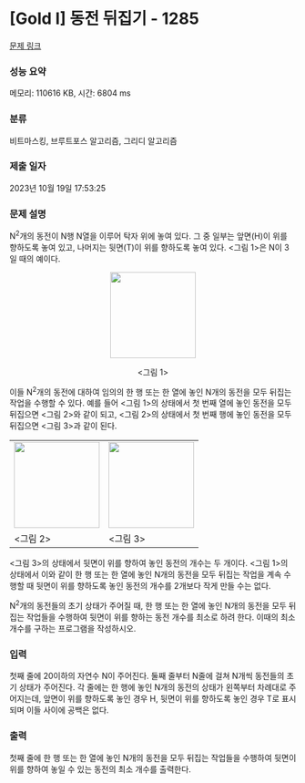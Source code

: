 # [Gold I] 동전 뒤집기 - 1285 

[문제 링크](https://www.acmicpc.net/problem/1285) 

### 성능 요약

메모리: 110616 KB, 시간: 6804 ms

### 분류

비트마스킹, 브루트포스 알고리즘, 그리디 알고리즘

### 제출 일자

2023년 10월 19일 17:53:25

### 문제 설명

<p>N<sup>2</sup>개의 동전이 N행 N열을 이루어 탁자 위에 놓여 있다. 그 중 일부는 앞면(H)이 위를 향하도록 놓여 있고, 나머지는 뒷면(T)이 위를 향하도록 놓여 있다. <그림 1>은 N이 3일 때의 예이다.</p>

<p style="text-align: center;"><img alt="" src="https://upload.acmicpc.net/ccc3937a-da21-460e-b1f4-2ee861f03995/-/preview/" style="width: 150px; height: 151px;"></p>

<p style="text-align: center;"><그림 1></p>

<p>이들 N<sup>2</sup>개의 동전에 대하여 임의의 한 행 또는 한 열에 놓인 N개의 동전을 모두 뒤집는 작업을 수행할 수 있다. 예를 들어 <그림 1>의 상태에서 첫 번째 열에 놓인 동전을 모두 뒤집으면 <그림 2>와 같이 되고, <그림 2>의 상태에서 첫 번째 행에 놓인 동전을 모두 뒤집으면 <그림 3>과 같이 된다.</p>

<table class="table table-bordered td-center">
	<tbody>
		<tr>
			<td><img alt="" src="https://upload.acmicpc.net/410bd5fd-cb16-4bfb-83af-7edd9882e188/-/preview/" style="width: 150px; height: 151px;"></td>
			<td><img alt="" src="https://upload.acmicpc.net/ae08cc98-4db2-4df7-8bb6-0149d1ca59ba/-/preview/" style="width: 150px; height: 151px;"></td>
		</tr>
		<tr>
			<td><그림 2></td>
			<td><그림 3></td>
		</tr>
	</tbody>
</table>
<p><그림 3>의 상태에서 뒷면이 위를 향하여 놓인 동전의 개수는 두 개이다. <그림 1>의 상태에서 이와 같이 한 행 또는 한 열에 놓인 N개의 동전을 모두 뒤집는 작업을 계속 수행할 때 뒷면이 위를 향하도록 놓인 동전의 개수를 2개보다 작게 만들 수는 없다.</p>

<p>N<sup>2</sup>개의 동전들의 초기 상태가 주어질 때, 한 행 또는 한 열에 놓인 N개의 동전을 모두 뒤집는 작업들을 수행하여 뒷면이 위를 향하는 동전 개수를 최소로 하려 한다. 이때의 최소 개수를 구하는 프로그램을 작성하시오.</p>

### 입력 

 <p>첫째 줄에 20이하의 자연수 N이 주어진다. 둘째 줄부터 N줄에 걸쳐 N개씩 동전들의 초기 상태가 주어진다. 각 줄에는 한 행에 놓인 N개의 동전의 상태가 왼쪽부터 차례대로 주어지는데, 앞면이 위를 향하도록 놓인 경우 H, 뒷면이 위를 향하도록 놓인 경우 T로 표시되며 이들 사이에 공백은 없다.</p>

### 출력 

 <p>첫째 줄에 한 행 또는 한 열에 놓인 N개의 동전을 모두 뒤집는 작업들을 수행하여 뒷면이 위를 향하여 놓일 수 있는 동전의 최소 개수를 출력한다.</p>

